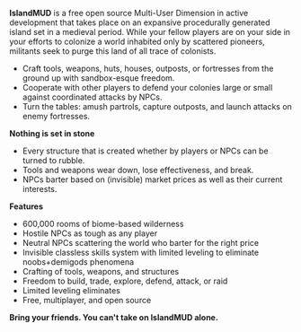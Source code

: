 **IslandMUD** is a free open source Multi-User Dimension in active development that takes place on an expansive procedurally generated island set in a medieval period. While your fellow players are on your side in your efforts to colonize a world inhabited only by scattered pioneers, militants seek to purge this land of all trace of colonists.

- Craft tools, weapons, huts, houses, outposts, or fortresses from the ground up with sandbox-esque freedom.
- Cooperate with other players to defend your colonies large or small against coordinated attacks by NPCs.
- Turn the tables: amush partrols, capture outposts, and launch attacks on enemy fortresses.

**Nothing is set in stone**

- Every structure that is created whether by players or NPCs can be turned to rubble.
- Tools and weapons wear down, lose effectiveness, and break.
- NPCs barter based on (invisible) market prices as well as their current interests.

**Features**

- 600,000 rooms of biome-based wilderness
- Hostile NPCs as tough as any player
- Neutral NPCs scattering the world who barter for the right price
- Invisible classless skills system with limited leveling to eliminate noobs+demigods phenomena
- Crafting of tools, weapons, and structures
- Freedom to build, trade, explore, defend, attack, or raid
- Limited leveling eliminates 
- Free, multiplayer, and open source

**Bring your friends. You can't take on IslandMUD alone.**
